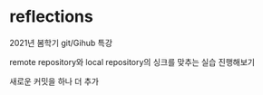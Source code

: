 # reflections
2021년 봄학기 git/Gihub 특강

remote repository와 local repository의 싱크를 맞추는 실습 진행해보기

새로운 커밋을 하나 더 추가
